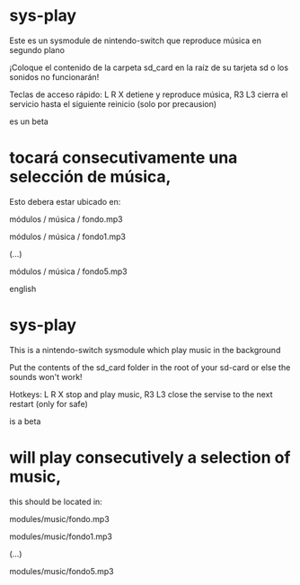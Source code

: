 # sys-play

Este es un sysmodule de nintendo-switch que reproduce música en segundo plano

¡Coloque el contenido de la carpeta sd_card en la raíz de su tarjeta sd o los sonidos no funcionarán!

Teclas de acceso rápido: L R X detiene y reproduce música, R3 L3 cierra el servicio hasta el siguiente reinicio (solo por precausion)

es un beta

# tocará consecutivamente una selección de música,
Esto debera estar ubicado en:

módulos / música / fondo.mp3

módulos / música / fondo1.mp3

(...)

módulos / música / fondo5.mp3


english
# sys-play

This is a nintendo-switch sysmodule which play music in the background

Put the contents of the sd_card folder in the root of your sd-card or else the sounds won't work!

Hotkeys: L R X stop and play music, R3 L3 close the servise to the next restart (only for safe)

is a beta 

# will play consecutively a selection of music, 

this should be located in:

modules/music/fondo.mp3

modules/music/fondo1.mp3

(...)

modules/music/fondo5.mp3